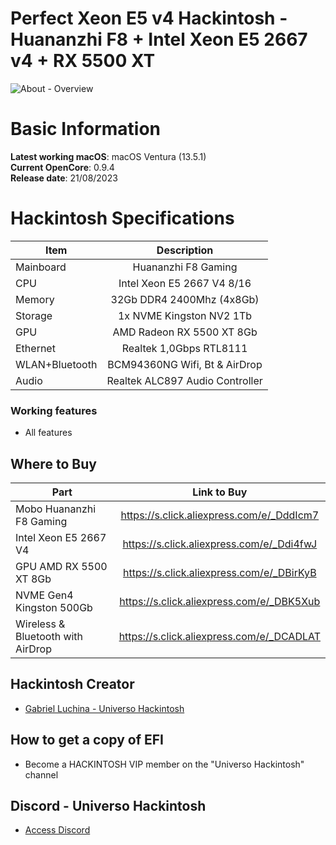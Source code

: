 # Perfect Xeon E5 v4 Hackintosh - Huananzhi F8 + Intel Xeon E5 2667 v4 + RX 5500 XT

![About - Overview](https://github.com/luchina-gabriel/EFI-HUANANZHI-F8-XEON-E5-2667-V4-RX5500XT-PUBLIC/assets/23700365/c713ed2b-ecbc-44e4-839e-d71c83be9cfd)

# Basic Information

**Latest working macOS**: macOS Ventura (13.5.1)
<br>
**Current OpenCore**: 0.9.4
<br>
**Release date**: 21/08/2023

# Hackintosh Specifications
|Item|Description|
|-|:-------:|
|Mainboard|Huananzhi F8 Gaming|
|CPU|Intel Xeon E5 2667 V4 8/16|
|Memory|32Gb DDR4 2400Mhz (4x8Gb)|
|Storage|1x NVME Kingston NV2 1Tb|
|GPU|AMD Radeon RX 5500 XT 8Gb|
|Ethernet|Realtek 1,0Gbps RTL8111|
|WLAN+Bluetooth|BCM94360NG Wifi, Bt & AirDrop|
|Audio|Realtek ALC897 Audio Controller|

### Working features
- All features

## Where to Buy

|Part|Link to Buy|
|-|:-------:|
|Mobo Huananzhi F8 Gaming|https://s.click.aliexpress.com/e/_DddIcm7|
|Intel Xeon E5 2667 V4|https://s.click.aliexpress.com/e/_Ddi4fwJ|
|GPU AMD RX 5500 XT 8Gb|https://s.click.aliexpress.com/e/_DBirKyB|
|NVME Gen4 Kingston 500Gb|https://s.click.aliexpress.com/e/_DBK5Xub|
|Wireless & Bluetooth with AirDrop|https://s.click.aliexpress.com/e/_DCADLAT|

## Hackintosh Creator
- [Gabriel Luchina - Universo Hackintosh](https://luchina.com.br)

## How to get a copy of EFI
- Become a HACKINTOSH VIP member on the "Universo Hackintosh" channel

## Discord - Universo Hackintosh
- [Access Discord](https://discord.universohackintosh.com.br)
